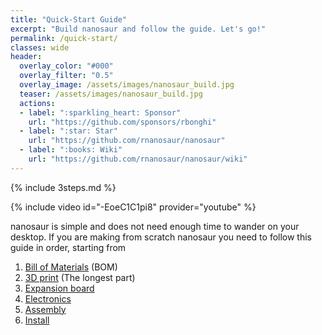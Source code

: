 ```yaml
---
title: "Quick-Start Guide"
excerpt: "Build nanosaur and follow the guide. Let's go!"
permalink: /quick-start/
classes: wide
header:
  overlay_color: "#000"
  overlay_filter: "0.5"
  overlay_image: /assets/images/nanosaur_build.jpg
  teaser: /assets/images/nanosaur_build.jpg
  actions:
  - label: ":sparkling_heart: Sponsor"
    url: "https://github.com/sponsors/rbonghi"
  - label: ":star: Star"
    url: "https://github.com/rnanosaur/nanosaur"
  - label: ":books: Wiki"
    url: "https://github.com/rnanosaur/nanosaur/wiki"
---
```


{% include 3steps.md %}

{% include video id="-EoeC1C1pi8" provider="youtube" %}

nanosaur is simple and does not need enough time to wander on your desktop.
If you are making from scratch nanosaur you need to follow this guide in order, starting from
1. [Bill of Materials](/bill-of-materials) (BOM)
2. [3D print](/3d-print) (The longest part)
3. [Expansion board](/expansion-board)
4. [Electronics](/electronics)
5. [Assembly](/assembly)
6. [Install](/install)

<!--
If you want save time, or if you don't have a 3D printer you can [:shopping_cart: buy](/buy) some parts or all robot.
-->